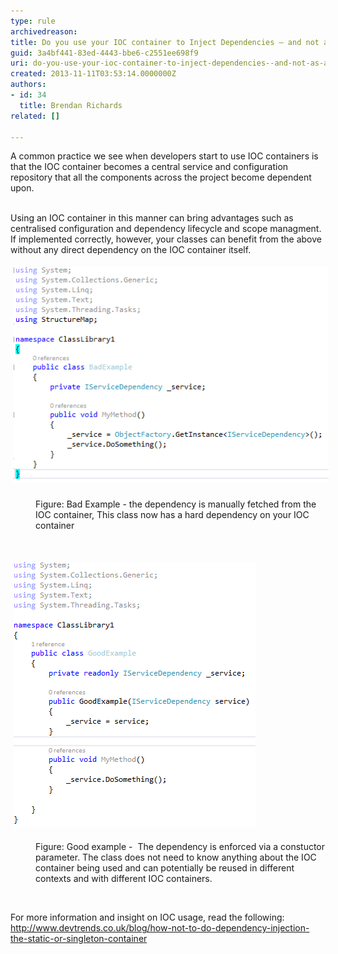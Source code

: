 ```yaml
---
type: rule
archivedreason: 
title: Do you use your IOC container to Inject Dependencies – and not as a singleton container
guid: 3a4bf441-83ed-4443-bbe6-c2551ee698f9
uri: do-you-use-your-ioc-container-to-inject-dependencies--and-not-as-a-singleton-container
created: 2013-11-11T03:53:14.0000000Z
authors:
- id: 34
  title: Brendan Richards
related: []

---
```



A common practice we see when developers start to use IOC containers is that the IOC container becomes a central service and configuration repository that all the components across the project become dependent upon.
<br><excerpt class='endintro'></excerpt><br>
<p>​Using an IOC container in this manner can bring advantages such as centralised configuration and dependency lifecycle and scope managment. If implemented correctly, however, your classes can benefit from the above without any direct dependency on the IOC container itself.</p><p><strong style="line-height:1.6;"></strong></p><img src="IOC_badexample.png" alt="IOC_badexample.png" style="margin:5px;" /><br><div><br><dd class="ssw15-rteElement-FigureBad">Figure: Bad Example - the dependency is manually fetched from the IOC container, This class now has a hard dependency on your IOC container</dd><p><br></p><p><img src="IOC_GoodExample.png" alt="IOC_GoodExample.png" style="margin:5px;" /><br></p><dd class="ssw15-rteElement-FigureGood">Figure: Good example -  The dependency is enforced via a constuctor parameter. The class does not need to know anything about the IOC container being used and can potentially be reused in different contexts and with different IOC containers. </dd><p> </p><p>For more information and insight on IOC usage, read the following: ​<a href="http://www.devtrends.co.uk/blog/how-not-to-do-dependency-injection-the-static-or-singleton-container">http://www.devtrends.co.uk/blog/how-not-to-do-dependency-injection-the-static-or-singleton-container</a>​</p></div>


